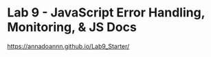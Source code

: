 # Lab 9 - JavaScript Error Handling, Monitoring, & JS Docs

https://annadoannn.github.io/Lab9_Starter/ 